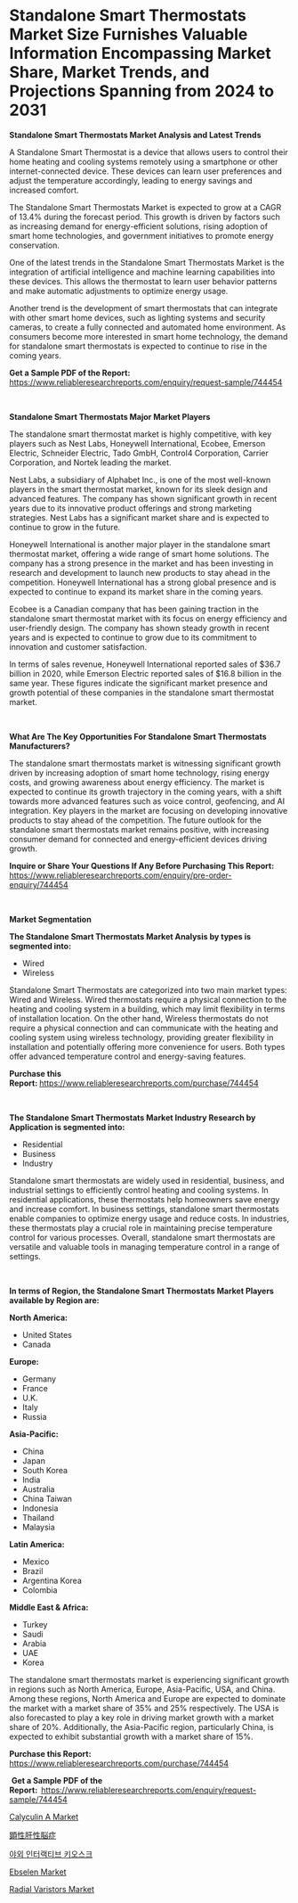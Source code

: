 <p><h1>Standalone Smart Thermostats Market Size Furnishes Valuable Information Encompassing Market Share, Market Trends, and Projections Spanning from 2024 to 2031</h1></p><p><strong>Standalone Smart Thermostats Market Analysis and Latest Trends</strong></p>
<p><p>A Standalone Smart Thermostat is a device that allows users to control their home heating and cooling systems remotely using a smartphone or other internet-connected device. These devices can learn user preferences and adjust the temperature accordingly, leading to energy savings and increased comfort. </p><p>The Standalone Smart Thermostats Market is expected to grow at a CAGR of 13.4% during the forecast period. This growth is driven by factors such as increasing demand for energy-efficient solutions, rising adoption of smart home technologies, and government initiatives to promote energy conservation. </p><p>One of the latest trends in the Standalone Smart Thermostats Market is the integration of artificial intelligence and machine learning capabilities into these devices. This allows the thermostat to learn user behavior patterns and make automatic adjustments to optimize energy usage. </p><p>Another trend is the development of smart thermostats that can integrate with other smart home devices, such as lighting systems and security cameras, to create a fully connected and automated home environment. As consumers become more interested in smart home technology, the demand for standalone smart thermostats is expected to continue to rise in the coming years.</p></p>
<p><strong>Get a Sample PDF of the Report:&nbsp;</strong> <a href="https://www.reliableresearchreports.com/enquiry/request-sample/744454">https://www.reliableresearchreports.com/enquiry/request-sample/744454</a></p>
<p>&nbsp;</p>
<p><strong>Standalone Smart Thermostats Major Market Players</strong></p>
<p><p>The standalone smart thermostat market is highly competitive, with key players such as Nest Labs, Honeywell International, Ecobee, Emerson Electric, Schneider Electric, Tado GmbH, Control4 Corporation, Carrier Corporation, and Nortek leading the market.</p><p>Nest Labs, a subsidiary of Alphabet Inc., is one of the most well-known players in the smart thermostat market, known for its sleek design and advanced features. The company has shown significant growth in recent years due to its innovative product offerings and strong marketing strategies. Nest Labs has a significant market share and is expected to continue to grow in the future.</p><p>Honeywell International is another major player in the standalone smart thermostat market, offering a wide range of smart home solutions. The company has a strong presence in the market and has been investing in research and development to launch new products to stay ahead in the competition. Honeywell International has a strong global presence and is expected to continue to expand its market share in the coming years.</p><p>Ecobee is a Canadian company that has been gaining traction in the standalone smart thermostat market with its focus on energy efficiency and user-friendly design. The company has shown steady growth in recent years and is expected to continue to grow due to its commitment to innovation and customer satisfaction.</p><p>In terms of sales revenue, Honeywell International reported sales of $36.7 billion in 2020, while Emerson Electric reported sales of $16.8 billion in the same year. These figures indicate the significant market presence and growth potential of these companies in the standalone smart thermostat market.</p></p>
<p>&nbsp;</p>
<p><strong>What Are The Key Opportunities For Standalone Smart Thermostats Manufacturers?</strong></p>
<p><p>The standalone smart thermostats market is witnessing significant growth driven by increasing adoption of smart home technology, rising energy costs, and growing awareness about energy efficiency. The market is expected to continue its growth trajectory in the coming years, with a shift towards more advanced features such as voice control, geofencing, and AI integration. Key players in the market are focusing on developing innovative products to stay ahead of the competition. The future outlook for the standalone smart thermostats market remains positive, with increasing consumer demand for connected and energy-efficient devices driving growth.</p></p>
<p><strong>Inquire or Share Your Questions If Any Before Purchasing This Report:</strong> <a href="https://www.reliableresearchreports.com/enquiry/pre-order-enquiry/744454">https://www.reliableresearchreports.com/enquiry/pre-order-enquiry/744454</a></p>
<p>&nbsp;</p>
<p><strong>Market Segmentation</strong></p>
<p><strong>The Standalone Smart Thermostats Market Analysis by types is segmented into:</strong></p>
<p><ul><li>Wired</li><li>Wireless</li></ul></p>
<p><p>Standalone Smart Thermostats are categorized into two main market types: Wired and Wireless. Wired thermostats require a physical connection to the heating and cooling system in a building, which may limit flexibility in terms of installation location. On the other hand, Wireless thermostats do not require a physical connection and can communicate with the heating and cooling system using wireless technology, providing greater flexibility in installation and potentially offering more convenience for users. Both types offer advanced temperature control and energy-saving features.</p></p>
<p><strong>Purchase this Report:&nbsp;</strong><a href="https://www.reliableresearchreports.com/purchase/744454">https://www.reliableresearchreports.com/purchase/744454</a></p>
<p>&nbsp;</p>
<p><strong>The Standalone Smart Thermostats Market Industry Research by Application is segmented into:</strong></p>
<p><ul><li>Residential</li><li>Business</li><li>Industry</li></ul></p>
<p><p>Standalone smart thermostats are widely used in residential, business, and industrial settings to efficiently control heating and cooling systems. In residential applications, these thermostats help homeowners save energy and increase comfort. In business settings, standalone smart thermostats enable companies to optimize energy usage and reduce costs. In industries, these thermostats play a crucial role in maintaining precise temperature control for various processes. Overall, standalone smart thermostats are versatile and valuable tools in managing temperature control in a range of settings.</p></p>
<p>&nbsp;</p>
<p><strong>In terms of Region, the Standalone Smart Thermostats Market Players available by Region are:</strong></p>
<p>
    <p> <strong> North America: </strong>
        <ul>
            <li>United States</li>
            <li>Canada</li>
        </ul>
        </p> 
    <p> <strong> Europe: </strong>
        <ul>
            <li>Germany</li>
            <li>France</li>
            <li>U.K.</li>
            <li>Italy</li>
            <li>Russia</li>
        </ul>
        </p> 
    <p> <strong> Asia-Pacific: </strong>
        <ul>
            <li>China</li>
            <li>Japan</li>
            <li>South Korea</li>
            <li>India</li>
            <li>Australia</li>
            <li>China Taiwan</li>
            <li>Indonesia</li>
            <li>Thailand</li>
            <li>Malaysia</li>
        </ul>
        </p> 
    <p> <strong> Latin America: </strong>
        <ul>
            <li>Mexico</li>
            <li>Brazil</li>
            <li>Argentina Korea</li>
            <li>Colombia</li>
        </ul>
        </p> 
    <p> <strong> Middle East & Africa: </strong>
        <ul>
            <li>Turkey</li>
            <li>Saudi</li>
            <li>Arabia</li>
            <li>UAE</li>
            <li>Korea</li>
        </ul>
    </p>
    </p>
<p><p>The standalone smart thermostats market is experiencing significant growth in regions such as North America, Europe, Asia-Pacific, USA, and China. Among these regions, North America and Europe are expected to dominate the market with a market share of 35% and 25% respectively. The USA is also forecasted to play a key role in driving market growth with a market share of 20%. Additionally, the Asia-Pacific region, particularly China, is expected to exhibit substantial growth with a market share of 15%.</p></p>
<p><strong>Purchase this Report: </strong><a href="https://www.reliableresearchreports.com/purchase/744454">https://www.reliableresearchreports.com/purchase/744454</a></p>
<p>&nbsp;<strong>Get a Sample PDF of the Report:&nbsp;&nbsp;</strong><a href="https://www.reliableresearchreports.com/enquiry/request-sample/744454">https://www.reliableresearchreports.com/enquiry/request-sample/744454</a></p>
<p><strong></strong></p>
<p><p><a href="https://faithful-glue-af3.notion.site/Calyculin-A-Market-Size-Share-Trends-Analysis-Report-By-Material-By-Type-By-End-user-By-Region-15b1b1cb20614fe3ba53f80e1a851a35">Calyculin A Market</a></p><p><a href="https://medium.com/@chandlermcclure1949/%E9%81%8E%E7%9C%A0%E6%80%A7%E8%82%9D%E6%80%A7%E8%84%B3%E7%97%87%E5%B8%82%E5%A0%B4%E3%81%AE%E3%83%88%E3%83%AC%E3%83%B3%E3%83%89%E3%81%A8%E5%B8%82%E5%A0%B4%E5%88%86%E6%9E%90%E3%81%AF-2024%E5%B9%B4%E3%81%8B%E3%82%892031%E5%B9%B4%E3%81%BE%E3%81%A7%E3%81%AE%E4%BA%88%E6%B8%AC%E3%81%95%E3%82%8C%E3%81%A6%E3%81%84%E3%81%BE%E3%81%99-3fb13d23b0d8">顕性肝性脳症</a></p><p><a href="https://medium.com/@tyrelvezina0vc2ayv1ss8syx/%EC%95%BC%EC%99%B8-%EB%8C%80%ED%99%94%EC%8B%9D-%ED%82%A4%EC%98%A4%EC%8A%A4%ED%81%AC-%EC%8B%9C%EC%9E%A5%EC%9D%80-%EC%8B%9C%EC%9E%A5-%EC%A0%90%EC%9C%A0%EC%9C%A8-%EA%B7%9C%EB%AA%A8-%EB%B0%8F-2031%EB%85%84%EA%B9%8C%EC%A7%80%EC%9D%98-%EC%98%88%EC%83%81-%EC%98%88%EC%B8%A1%EC%97%90-%EC%B4%88%EC%A0%90%EC%9D%84-%EB%A7%9E%EC%B6%94%EA%B3%A0-%EC%9E%88%EC%8A%B5%EB%8B%88%EB%8B%A4-416d9fb467ad">야외 인터랙티브 키오스크</a></p><p><a href="https://chivalrous-flock-a86.notion.site/Ebselen-Market-Size-Furnishes-Valuable-Information-Encompassing-Market-Share-Market-Trends-and-Pro-4ff47b0547864fe89a86d04706d64fbc">Ebselen Market</a></p><p><a href="https://view.publitas.com/reportprime-1/radial-varistors-market-provides-a-comprehensive-analysis-including-a-macro-overview-of-the-market-as-well-as-micro-details-such-as-market-size-and-competitive-landscape/">Radial Varistors Market</a></p></p>